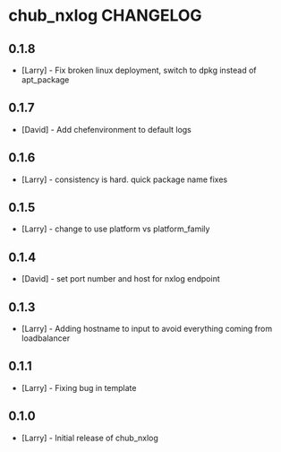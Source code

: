 chub_nxlog CHANGELOG
====================
0.1.8
-----
- [Larry] - Fix broken linux deployment, switch to dpkg instead of apt_package

0.1.7
-----
- [David] - Add chefenvironment to default logs

0.1.6
-----
- [Larry] - consistency is hard. quick package name fixes

0.1.5
-----
- [Larry] - change to use platform vs platform_family

0.1.4
-----
- [David] - set port number and host for nxlog endpoint

0.1.3
-----
- [Larry] - Adding hostname to input to avoid everything coming from loadbalancer

0.1.1
-----
- [Larry] - Fixing bug in template

0.1.0
-----
- [Larry] - Initial release of chub_nxlog
